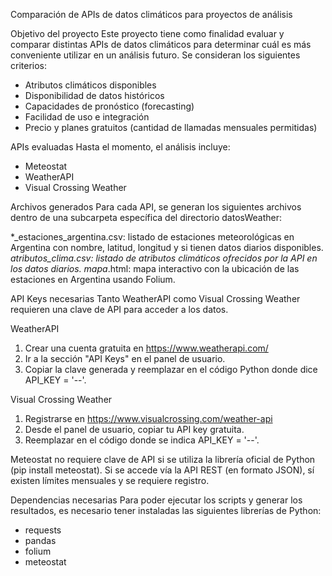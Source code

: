 Comparación de APIs de datos climáticos para proyectos de análisis

Objetivo del proyecto
Este proyecto tiene como finalidad evaluar y comparar distintas APIs de datos climáticos para determinar cuál es más conveniente utilizar en un análisis futuro.
Se consideran los siguientes criterios:

- Atributos climáticos disponibles
- Disponibilidad de datos históricos
- Capacidades de pronóstico (forecasting)
- Facilidad de uso e integración 
- Precio y planes gratuitos (cantidad de llamadas mensuales permitidas)


APIs evaluadas
Hasta el momento, el análisis incluye:

- Meteostat
- WeatherAPI
- Visual Crossing Weather


Archivos generados
Para cada API, se generan los siguientes archivos dentro de una subcarpeta específica del directorio datosWeather:

*_estaciones_argentina.csv: listado de estaciones meteorológicas en Argentina con nombre, latitud, longitud y si tienen datos diarios disponibles.
*_atributos_clima.csv: listado de atributos climáticos ofrecidos por la API en los datos diarios.
mapa_*.html: mapa interactivo con la ubicación de las estaciones en Argentina usando Folium.

    
API Keys necesarias
Tanto WeatherAPI como Visual Crossing Weather requieren una clave de API para acceder a los datos.

WeatherAPI

1. Crear una cuenta gratuita en https://www.weatherapi.com/
2. Ir a la sección "API Keys" en el panel de usuario.
3. Copiar la clave generada y reemplazar en el código Python donde dice API_KEY = '--'.

Visual Crossing Weather

1. Registrarse en https://www.visualcrossing.com/weather-api
2. Desde el panel de usuario, copiar tu API key gratuita.
3. Reemplazar en el código donde se indica API_KEY = '--'.
   
Meteostat no requiere clave de API si se utiliza la librería oficial de Python (pip install meteostat).
Si se accede vía la API REST (en formato JSON), sí existen límites mensuales y se requiere registro.


Dependencias necesarias
Para poder ejecutar los scripts y generar los resultados, es necesario tener instaladas las siguientes librerías de Python:

- requests
- pandas
- folium
- meteostat
